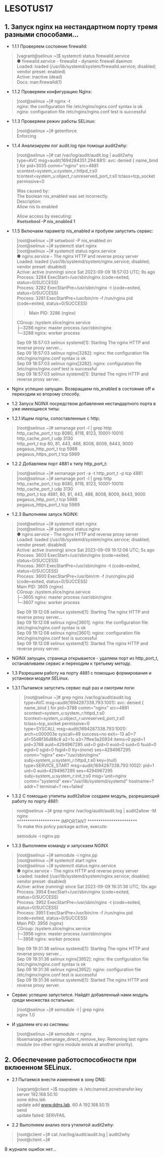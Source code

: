 # LESOTUS17
## 1. Запуск nginx на нестандартном порту тремя разными способами...

- 1.1.1 Проверяем состояние firewalld:
> [vagrant@selinux ~]$ systemctl status firewalld.service  
> ● firewalld.service - firewalld - dynamic firewall daemon  
>    Loaded: loaded (/usr/lib/systemd/system/firewalld.service; disabled; vendor preset: enabled)  
>     Active: inactive (dead)  
>       Docs: man:firewalld(1)  

- 1.1.2 Проверяем конфигурацию Nginx:
> [root@selinux ~]# nginx -t  
> nginx: the configuration file /etc/nginx/nginx.conf syntax is ok  
> nginx: configuration file /etc/nginx/nginx.conf test is successful

- 1.1.3 Проверяем режиv работы SELinux:
> [root@selinux ~]# getenforce  
> Enforcing

- 1.1.4 Анализируем лог audit.log при помощи audit2why:
> [root@selinux ~]# cat /var/log/audit/audit.log  | audit2why  
> type=AVC msg=audit(1694284351.294:881): avc:  denied  { name_bind } for  pid=3035 comm="nginx" src=4881 scontext=system_u:system_r:httpd_t:s0 tcontext=system_u:object_r:unreserved_port_t:s0 tclass=tcp_socket permissive=0  
>  
> 	Was caused by:  
> 	The boolean nis_enabled was set incorrectly.  
> 	Description:  
> 	Allow nis to enabled  
>  
> 	Allow access by executing:  
> 	**#setsebool -P nis_enabled 1**

- 1.1.5 Включаем параметр nis_enabled и пробуем запустить сервис:
> [root@selinux ~]# setsebool -P nis_enabled on  
> [root@selinux ~]# systemctl start nginx  
> [root@selinux ~]# systemctl status nginx.service  
> ● nginx.service - The nginx HTTP and reverse proxy server  
>    Loaded: loaded (/usr/lib/systemd/system/nginx.service; disabled; vendor preset: disabled)  
>    Active: active (running) since Sat 2023-09-09 18:57:03 UTC; 9s ago  
  Process: 3284 ExecStart=/usr/sbin/nginx (code=exited, status=0/SUCCESS)  
>   Process: 3282 ExecStartPre=/usr/sbin/nginx -t (code=exited, status=0/SUCCESS)  
>   Process: 3281 ExecStartPre=/usr/bin/rm -f /run/nginx.pid (code=exited, status=0/SUCCESS)  
> >  Main PID: 3286 (nginx)  
>   
> CGroup: /system.slice/nginx.service  
>            ├─3286 nginx: master process /usr/sbin/nginx  
>            └─3288 nginx: worker process  
>  
> Sep 09 18:57:03 selinux systemd[1]: Starting The nginx HTTP and reverse proxy server...  
> Sep 09 18:57:03 selinux nginx[3282]: nginx: the configuration file /etc/nginx/nginx.conf syntax is ok  
> Sep 09 18:57:03 selinux nginx[3282]: nginx: configuration file /etc/nginx/nginx.conf test is successful  
> Sep 09 18:57:03 selinux systemd[1]: Started The nginx HTTP and reverse proxy server.  

- Nginx успешно запущен. Возвращаем nis_enabled в состояние off и переходим ко второму способу.

- 1.2 Запуск NGINX посредством добавления нестандартного порта в уже имеющиеся типы:
- 1.2.1 Ищем порты, сопоставленные с http:
> [root@selinux ~]# semanage port -l | grep http  
> http_cache_port_t              tcp      8080, 8118, 8123, 10001-10010  
> http_cache_port_t              udp      3130  
> http_port_t                    tcp      80, 81, 443, 488, 8008, 8009, 8443, 9000  
> pegasus_http_port_t            tcp      5988  
> pegasus_https_port_t           tcp      5989  

- 1.2.2 Добавляем порт 4881 к типу http_port_t:
> [root@selinux ~]# semanage port -a -t http_port_t -p tcp 4881  
> [root@selinux ~]# semanage port -l | grep http  
> http_cache_port_t              tcp      8080, 8118, 8123, 10001-10010  
> http_cache_port_t              udp      3130  
> http_port_t                    tcp      4881, 80, 81, 443, 488, 8008, 8009, 8443, 9000  
> pegasus_http_port_t            tcp      5988  
> pegasus_https_port_t           tcp      5989

- 1.2.3 Выполняем запуск NGINX:
> [root@selinux ~]# systemctl start nginx  
> [root@selinux ~]# systemctl status nginx  
> ● nginx.service - The nginx HTTP and reverse proxy server  
>    Loaded: loaded (/usr/lib/systemd/system/nginx.service; disabled; vendor preset: disabled)  
   Active: active (running) since Sat 2023-09-09 19:12:08 UTC; 5s ago  
>   Process: 3603 ExecStart=/usr/sbin/nginx (code=exited, status=0/SUCCESS)  
>   Process: 3601 ExecStartPre=/usr/sbin/nginx -t (code=exited, status=0/SUCCESS)  
>   Process: 3600 ExecStartPre=/usr/bin/rm -f /run/nginx.pid (code=exited, status=0/SUCCESS)  
>  Main PID: 3605 (nginx)  
>    CGroup: /system.slice/nginx.service  
>            ├─3605 nginx: master process /usr/sbin/nginx  
>            └─3607 nginx: worker process  
>  
> Sep 09 19:12:08 selinux systemd[1]: Starting The nginx HTTP and reverse proxy server...  
> Sep 09 19:12:08 selinux nginx[3601]: nginx: the configuration file /etc/nginx/nginx.conf syntax is ok  
> Sep 09 19:12:08 selinux nginx[3601]: nginx: configuration file /etc/nginx/nginx.conf test is successful  
> Sep 09 19:12:08 selinux systemd[1]: Started The nginx HTTP and reverse proxy server.


- NGINX запущен, страница открывается - удаляем порт из http_port_t, останавливаем сервис и переходим к третьему методу.

- 1.3 Разрешаем работу на порту 4881 с помощью формирования и установки модуля SELinux.
- 1.3.1 Пытаемся запустить сервис ещё раз и смотрим логи:
  > [root@selinux ~]# grep nginx /var/log/audit/audit.log  
  > type=AVC msg=audit(1694287338.793:1001): avc:  denied  { name_bind } for  pid=3788 comm="nginx" src=4881 scontext=system_u:system_r:httpd_t:s0 tcontext=system_u:object_r:unreserved_port_t:s0 tclass=tcp_socket permissive=0   
  > type=SYSCALL msg=audit(1694287338.793:1001): arch=c000003e syscall=49 success=no exit=-13 a0=7 a1=55d8f36d88c8 a2=1c a3=7ffee3a20934 items=0 ppid=1 pid=3788 auid=4294967295 uid=0 gid=0 euid=0 suid=0 fsuid=0 egid=0 sgid=0 fsgid=0 tty=(none) ses=4294967295 comm="nginx" exe="/usr/sbin/nginx" subj=system_u:system_r:httpd_t:s0 key=(null)  
  > type=SERVICE_START msg=audit(1694287338.793:1002): pid=1 uid=0 auid=4294967295 ses=4294967295 subj=system_u:system_r:init_t:s0 msg='unit=nginx comm="systemd" exe="/usr/lib/systemd/systemd" hostname=? addr=? terminal=? res=failed'  

- 1.3.2 С помощью утилиты audit2allow создаем модуль, разрешающий работу по порту 4881:
> root@selinux ~]# grep nginx /var/log/audit/audit.log | audit2allow -M nginx  
> ******************** IMPORTANT ***********************  
> To make this policy package active, execute:  
>  
> semodule -i nginx.pp

- 1.3.3 Выполняем команду и запускаем NGINX
> [root@selinux ~]# semodule -i nginx.pp  
> [root@selinux ~]# systemctl start nginx  
> [root@selinux ~]# systemctl status nginx.service  
> ● nginx.service - The nginx HTTP and reverse proxy server  
>    Loaded: loaded (/usr/lib/systemd/system/nginx.service; disabled; vendor preset: disabled)  
>    Active: active (running) since Sat 2023-09-09 19:31:36 UTC; 10s ago  
>   Process: 3954 ExecStart=/usr/sbin/nginx (code=exited, status=0/SUCCESS)  
>   Process: 3952 ExecStartPre=/usr/sbin/nginx -t (code=exited, status=0/SUCCESS)  
>   Process: 3951 ExecStartPre=/usr/bin/rm -f /run/nginx.pid (code=exited, status=0/SUCCESS)  
>  Main PID: 3956 (nginx)  
>    CGroup: /system.slice/nginx.service  
>            ├─3956 nginx: master process /usr/sbin/nginx  
>            └─3958 nginx: worker process  
>  
> Sep 09 19:31:36 selinux systemd[1]: Starting The nginx HTTP and reverse proxy server...  
> Sep 09 19:31:36 selinux nginx[3952]: nginx: the configuration file /etc/nginx/nginx.conf syntax is ok  
> Sep 09 19:31:36 selinux nginx[3952]: nginx: configuration file /etc/nginx/nginx.conf test is successful  
> Sep 09 19:31:36 selinux systemd[1]: Started The nginx HTTP and reverse proxy server.

- Сервис успешно запустился. Найдёт добавленный нами модуль среди множества остальных:
> [root@selinux ~]# semodule -l | grep nginx  
> nginx	1.0

- И удаляем его из системы:
> [root@selinux ~]# semodule -r nginx
> libsemanage.semanage_direct_remove_key: Removing last nginx module (no other nginx module exists at another priority).

## 2. Обеспечение работоспособности при вклюенном SELinux.

- 2.1 Пытаемся внести изменения в зону DNS:
> [vagrant@client ~]$ nsupdate -k /etc/named.zonetransfer.key  
> server 192.168.50.10  
> zone ddns.lab  
> update add www.ddns.lab. 60 A 192.168.50.15  
> send  
> update failed: SERVFAIL
 
- 2.2 Выполняем анализ лога утилитой audit2why:
> [root@client ~]# cat /var/log/audit/audit.log | audit2why  
> [root@client ~]#

В журнале ошибок нет...

